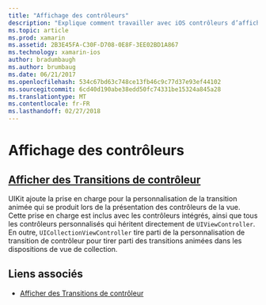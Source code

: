 ```yaml
---
title: "Affichage des contrôleurs"
description: "Explique comment travailler avec iOS contrôleurs d’affichage dans une application Xamarin.iOS."
ms.topic: article
ms.prod: xamarin
ms.assetid: 2B3E45FA-C30F-D708-0E8F-3EE02BD1A867
ms.technology: xamarin-ios
author: bradumbaugh
ms.author: brumbaug
ms.date: 06/21/2017
ms.openlocfilehash: 534c67bd63c748ce13fb46c9c77d37e93ef44102
ms.sourcegitcommit: 6cd40d190abe38edd50fc74331be15324a845a28
ms.translationtype: MT
ms.contentlocale: fr-FR
ms.lasthandoff: 02/27/2018
---
```

# <a name="view-controllers"></a>Affichage des contrôleurs

## <a name="view-controller-transitionstransitionsmd"></a>[Afficher des Transitions de contrôleur](transitions.md)

UIKit ajoute la prise en charge pour la personnalisation de la transition animée qui se produit lors de la présentation des contrôleurs de la vue. Cette prise en charge est inclus avec les contrôleurs intégrés, ainsi que tous les contrôleurs personnalisés qui héritent directement de `UIViewController`. En outre, `UICollectionViewController` tire parti de la personnalisation de transition de contrôleur pour tirer parti des transitions animées dans les dispositions de vue de collection.







## <a name="related-links"></a>Liens associés

- [Afficher des Transitions de contrôleur](~/ios/user-interface/ios-ui/view-controllers/transitions.md)
